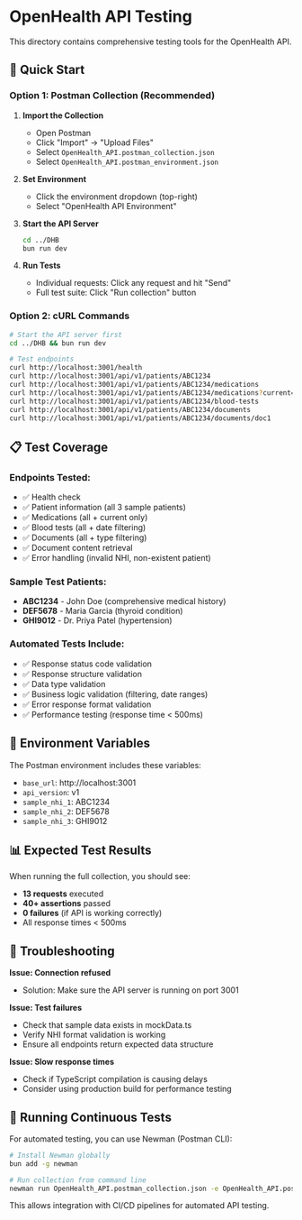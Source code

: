 # OpenHealth API Testing

This directory contains comprehensive testing tools for the OpenHealth API.

## 🚀 Quick Start

### Option 1: Postman Collection (Recommended)

1. **Import the Collection**
   - Open Postman
   - Click "Import" → "Upload Files"
   - Select `OpenHealth_API.postman_collection.json`
   - Select `OpenHealth_API.postman_environment.json`

2. **Set Environment**
   - Click the environment dropdown (top-right)
   - Select "OpenHealth API Environment"

3. **Start the API Server**
   ```bash
   cd ../DHB
   bun run dev
   ```

4. **Run Tests**
   - Individual requests: Click any request and hit "Send"
   - Full test suite: Click "Run collection" button

### Option 2: cURL Commands

```bash
# Start the API server first
cd ../DHB && bun run dev

# Test endpoints
curl http://localhost:3001/health
curl http://localhost:3001/api/v1/patients/ABC1234
curl http://localhost:3001/api/v1/patients/ABC1234/medications
curl http://localhost:3001/api/v1/patients/ABC1234/medications?current=true
curl http://localhost:3001/api/v1/patients/ABC1234/blood-tests
curl http://localhost:3001/api/v1/patients/ABC1234/documents
curl http://localhost:3001/api/v1/patients/ABC1234/documents/doc1
```

## 📋 Test Coverage

### **Endpoints Tested:**
- ✅ Health check
- ✅ Patient information (all 3 sample patients)
- ✅ Medications (all + current only)
- ✅ Blood tests (all + date filtering)
- ✅ Documents (all + type filtering)
- ✅ Document content retrieval
- ✅ Error handling (invalid NHI, non-existent patient)

### **Sample Test Patients:**
- **ABC1234** - John Doe (comprehensive medical history)
- **DEF5678** - Maria Garcia (thyroid condition)  
- **GHI9012** - Dr. Priya Patel (hypertension)

### **Automated Tests Include:**
- ✅ Response status code validation
- ✅ Response structure validation
- ✅ Data type validation
- ✅ Business logic validation (filtering, date ranges)
- ✅ Error response format validation
- ✅ Performance testing (response time < 500ms)

## 🔧 Environment Variables

The Postman environment includes these variables:
- `base_url`: http://localhost:3001
- `api_version`: v1
- `sample_nhi_1`: ABC1234
- `sample_nhi_2`: DEF5678  
- `sample_nhi_3`: GHI9012

## 📊 Expected Test Results

When running the full collection, you should see:
- **13 requests** executed
- **40+ assertions** passed
- **0 failures** (if API is working correctly)
- All response times < 500ms

## 🐛 Troubleshooting

**Issue: Connection refused**
- Solution: Make sure the API server is running on port 3001

**Issue: Test failures**
- Check that sample data exists in mockData.ts
- Verify NHI format validation is working
- Ensure all endpoints return expected data structure

**Issue: Slow response times**
- Check if TypeScript compilation is causing delays
- Consider using production build for performance testing

## 🔄 Running Continuous Tests

For automated testing, you can use Newman (Postman CLI):

```bash
# Install Newman globally
bun add -g newman

# Run collection from command line
newman run OpenHealth_API.postman_collection.json -e OpenHealth_API.postman_environment.json
```

This allows integration with CI/CD pipelines for automated API testing.